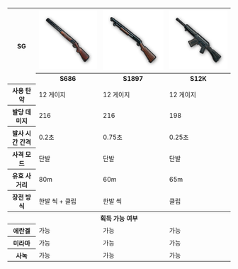 <table>
  <tr>
    <th rowspan=2> SG
    <th> <img src=./S686.png>
    <th> <img src=./S1897.png>
    <th> <img src=./S12K.png>
  </tr>
  <tr>
    <th> S686
    <th> S1897
    <th> S12K
  </tr>
  <tr>
    <th> 사용 탄약
    <td> 12 게이지
    <td> 12 게이지
    <td> 12 게이지
  </tr>
  <tr>
    <th> 발당 데미지
    <td> 216
    <td> 216
    <td> 198
  </tr>
  <tr>
    <th> 발사 시간 간격
    <td> 0.2초
    <td> 0.75초
    <td> 0.25초
  </tr>
  <tr>
    <th> 사격 모드
    <td> 단발
    <td> 단발
    <td> 단발
  </tr>
  <tr>
    <th> 유효 사거리
    <td> 80m
    <td> 60m
    <td> 65m
  </tr>
  <tr>
    <th> 장전 방식
    <td> 한발 씩 + 클립
    <td> 한발 씩
    <td> 클립
  </tr>
  <tr>
    <th colspan=5> 획득 가능 여부
  </tr>
  <tr>
    <th> 에란겔
    <td> 가능
    <td> 가능
    <td> 가능
  </tr>
  <tr>
    <th> 미라마
    <td> 가능
    <td> 가능
    <td> 가능
  </tr>
  <tr>
    <th> 사녹
    <td> 가능
    <td> 가능
    <td> 가능
  </tr>
</table>
